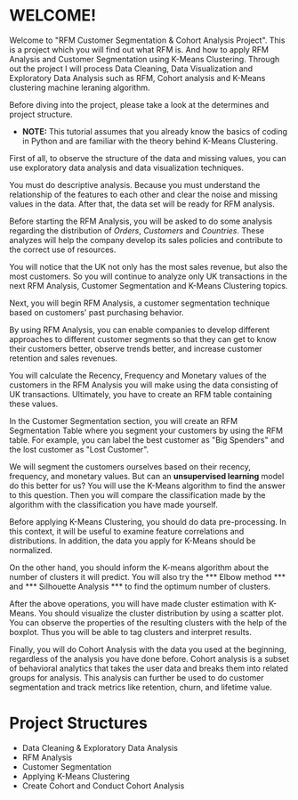 # WELCOME!

Welcome to "RFM Customer Segmentation & Cohort Analysis Project". This is a project which you will find out what RFM is. And how to apply RFM Analysis and Customer Segmentation using K-Means Clustering. Through out the project I will process Data Cleaning, Data Visualization and Exploratory Data Analysis such as RFM, Cohort analysis and K-Means clustering machine leraning algorithm. 

Before diving into the project, please take a look at the determines and project structure.

- **NOTE:** This tutorial assumes that you already know the basics of coding in Python and are familiar with the theory behind K-Means Clustering.

First of all, to observe the structure of the data and missing values, you can use exploratory data analysis and data visualization techniques.

You must do descriptive analysis. Because you must understand the relationship of the features to each other and clear the noise and missing values in the data. After that, the data set will be ready for RFM analysis.

Before starting the RFM Analysis, you will be asked to do some analysis regarding the distribution of *Orders*, *Customers* and *Countries*. These analyzes will help the company develop its sales policies and contribute to the correct use of resources.

You will notice that the UK not only has the most sales revenue, but also the most customers. So you will continue to analyze only UK transactions in the next RFM Analysis, Customer Segmentation and K-Means Clustering topics.

Next, you will begin RFM Analysis, a customer segmentation technique based on customers' past purchasing behavior. 

By using RFM Analysis, you can enable companies to develop different approaches to different customer segments so that they can get to know their customers better, observe trends better, and increase customer retention and sales revenues.

You will calculate the Recency, Frequency and Monetary values of the customers in the RFM Analysis you will make using the data consisting of UK transactions. Ultimately, you have to create an RFM table containing these values.

In the Customer Segmentation section, you will create an RFM Segmentation Table where you segment your customers by using the RFM table. For example, you can label the best customer as "Big Spenders" and the lost customer as "Lost Customer".

We will segment the customers ourselves based on their recency, frequency, and monetary values. But can an **unsupervised learning** model do this better for us? You will use the K-Means algorithm to find the answer to this question. Then you will compare the classification made by the algorithm with the classification you have made yourself.

Before applying K-Means Clustering, you should do data pre-processing. In this context, it will be useful to examine feature correlations and distributions. In addition, the data you apply for K-Means should be normalized.

On the other hand, you should inform the K-means algorithm about the number of clusters it will predict. You will also try the *** Elbow method *** and *** Silhouette Analysis *** to find the optimum number of clusters.

After the above operations, you will have made cluster estimation with K-Means. You should visualize the cluster distribution by using a scatter plot. You can observe the properties of the resulting clusters with the help of the boxplot. Thus you will be able to tag clusters and interpret results.

Finally, you will do Cohort Analysis with the data you used at the beginning, regardless of the analysis you have done before. Cohort analysis is a subset of behavioral analytics that takes the user data and breaks them into related groups for analysis. This analysis can further be used to do customer segmentation and track metrics like retention, churn, and lifetime value.

# Project Structures

- Data Cleaning & Exploratory Data Analysis
- RFM Analysis
- Customer Segmentation
- Applying K-Means Clustering
- Create Cohort and Conduct Cohort Analysis

